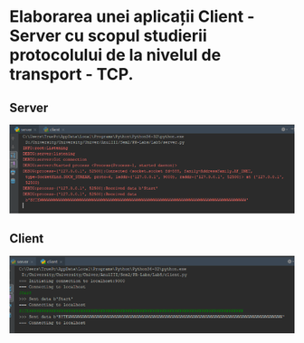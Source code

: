 # Elaborarea unei aplicații Client - Server cu scopul studierii protocolului de la nivelul de transport - TCP.
## Server
![ScreenShot](png/1.png)
## Client
![ScreenShot](png/2.png)